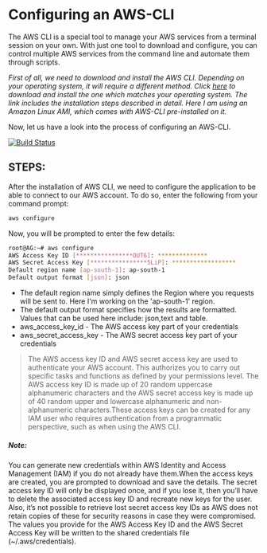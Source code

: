 # Configuring an AWS-CLI

The AWS CLI is a special tool to manage your AWS services from a terminal session on your own. With just one tool to download and configure, you can control multiple AWS services from the command line and automate them through scripts. 


_First of all, we need to download and install the AWS CLI. Depending on your operating system, it will require a different method. Click [here](https://aws.amazon.com/cli/) to download and install the one which matches your operating system. The link includes the installation steps described in detail. 
 Here I am using an Amazon Linux AMI, which comes with AWS-CLI pre-installed on it._

Now, let us have a look into the process of configuring an AWS-CLI. 

[![Build Status](https://travis-ci.org/joemccann/dillinger.svg?branch=master)]()


## STEPS:

After the installation of AWS CLI, we need to configure the application to be able to connect to our AWS account.  To do so, enter the following from your command prompt:
```sh
aws configure
```
Now, you will be prompted to enter the few details:

```sh
root@AG:~# aws configure
AWS Access Key ID [****************OUT6]: **************
AWS Secret Access Key [****************5LiP]: ******************
Default region name [ap-south-1]: ap-south-1 
Default output format [json]: json
```
- The default region name simply defines the Region where you requests will be sent to. Here I'm working on the 'ap-south-1' region.
- The default output format specifies how the results are formatted. Values that can be used here include: json,text and table.
- aws_access_key_id - The AWS access key part of your credentials
- aws_secret_access_key - The AWS secret access key part of your credentials
> The AWS access key ID and AWS secret access key are used to authenticate your AWS account. This authorizes you to carry out specific tasks and functions as defined by your permissions level.  The AWS access key ID is made up of 20 random uppercase alphanumeric characters and the AWS secret access key is made up of 40 random upper and lowercase alphanumeric and non-alphanumeric characters.These access keys can be created for any IAM user who requires authentication from a programmatic perspective, such as when using the AWS CLI.

##### Note:
You can generate new credentials within AWS Identity and Access Management (IAM) if you do not already have them.When the access keys are created, you are prompted to download and save the details. The secret access key ID will only be displayed once, and if you lose it, then you’ll have to delete the associated access key ID and recreate new keys for the user. 
Also, it’s not possible to retrieve lost secret access key IDs as AWS does not retain copies of these for security reasons in case they were compromised.
The values you provide for the AWS Access Key ID and the AWS Secret Access Key will be written to the shared credentials file (~/.aws/credentials).
